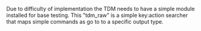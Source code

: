 Due to difficulty of implementation the TDM needs to have a simple module
installed for base testing. 
This "tdm_raw" is a simple key:action searcher that maps simple commands
as go to to a specific output type. 
